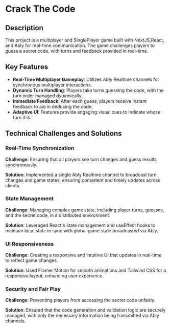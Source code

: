# Crack The Code

## Description

This project is a multiplayer and SinglePlayer game built with NextJS,React, and Ably for real-time communication. The game challenges players to guess a secret code, with turns and feedback provided in real-time.

## Key Features

- **Real-Time Multiplayer Gameplay**: Utilizes Ably Realtime channels for synchronous multiplayer interactions.
- **Dynamic Turn Handling**: Players take turns guessing the code, with the turn order managed dynamically.
- **Immediate Feedback**: After each guess, players receive instant feedback to aid in deducing the code.
- **Adaptive UI**: Features provide engaging visual cues to indicate whose turn it is.

## Technical Challenges and Solutions

### Real-Time Synchronization

**Challenge**: Ensuring that all players see turn changes and guess results synchronously.

**Solution**: Implemented a single Ably Realtime channel to broadcast turn changes and game states, ensuring consistent and timely updates across clients.

### State Management

**Challenge**: Managing complex game state, including player turns, guesses, and the secret code, in a distributed environment.

**Solution**: Leveraged React's state management and useEffect hooks to maintain local state in sync with global game state broadcasted via Ably.

### UI Responsiveness

**Challenge**: Creating a responsive and intuitive UI that updates in real-time to reflect game changes.

**Solution**: Used Framer Motion for smooth animations and Tailwind CSS for a responsive layout, enhancing user experience.

### Security and Fair Play

**Challenge**: Preventing players from accessing the secret code unfairly.

**Solution**: Ensured that the code generation and validation logic are securely managed, with only the necessary information being transmitted via Ably channels.
